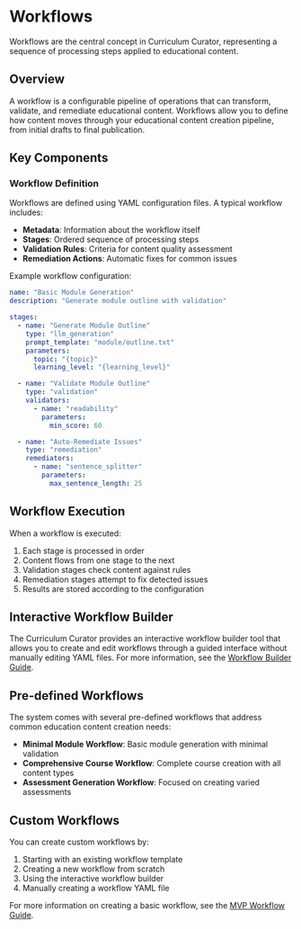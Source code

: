 # Workflows

Workflows are the central concept in Curriculum Curator, representing a sequence of processing steps applied to educational content.

## Overview

A workflow is a configurable pipeline of operations that can transform, validate, and remediate educational content. Workflows allow you to define how content moves through your educational content creation pipeline, from initial drafts to final publication.

## Key Components

### Workflow Definition

Workflows are defined using YAML configuration files. A typical workflow includes:

- **Metadata**: Information about the workflow itself
- **Stages**: Ordered sequence of processing steps
- **Validation Rules**: Criteria for content quality assessment
- **Remediation Actions**: Automatic fixes for common issues

Example workflow configuration:

```yaml
name: "Basic Module Generation"
description: "Generate module outline with validation"

stages:
  - name: "Generate Module Outline"
    type: "llm_generation"
    prompt_template: "module/outline.txt"
    parameters:
      topic: "{topic}"
      learning_level: "{learning_level}"

  - name: "Validate Module Outline"
    type: "validation"
    validators:
      - name: "readability"
        parameters:
          min_score: 60

  - name: "Auto-Remediate Issues"
    type: "remediation"
    remediators:
      - name: "sentence_splitter"
        parameters:
          max_sentence_length: 25
```

## Workflow Execution

When a workflow is executed:

1. Each stage is processed in order
2. Content flows from one stage to the next
3. Validation stages check content against rules
4. Remediation stages attempt to fix detected issues
5. Results are stored according to the configuration

## Interactive Workflow Builder

The Curriculum Curator provides an interactive workflow builder tool that allows you to create and edit workflows through a guided interface without manually editing YAML files. For more information, see the [Workflow Builder Guide](../guides/workflow-builder.md).

## Pre-defined Workflows

The system comes with several pre-defined workflows that address common education content creation needs:

- **Minimal Module Workflow**: Basic module generation with minimal validation
- **Comprehensive Course Workflow**: Complete course creation with all content types
- **Assessment Generation Workflow**: Focused on creating varied assessments

## Custom Workflows

You can create custom workflows by:

1. Starting with an existing workflow template
2. Creating a new workflow from scratch
3. Using the interactive workflow builder
4. Manually creating a workflow YAML file

For more information on creating a basic workflow, see the [MVP Workflow Guide](../guides/mvp-workflow.md).
